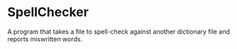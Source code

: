 # SpellChecker

A program that takes a file to spell-check against another dictionary file and reports miswritten words.
